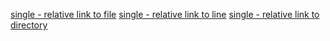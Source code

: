 [single - relative link to file](file.txt)
[single - relative link to line](file.txt#L1)
[single - relative link to directory](main)